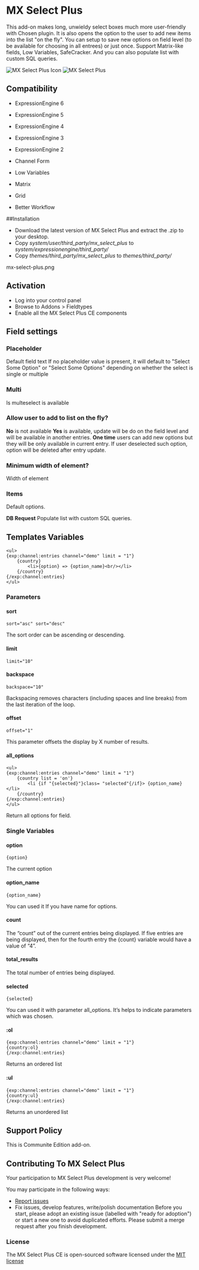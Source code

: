 # MX Select Plus
This add-on makes long, unwieldy select boxes much more user-friendly with Chosen plugin. It is also opens the option to the user to add new items into the list "on the fly". You can setup to save new options on field level (to be available for choosing in all entrees) or just once. Support Matrix-like fields, Low Variables, SafeCracker. And you can also populate list with custom SQL queries.

![MX Select Plus Icon](resources/img/mx-select-plus.png)
![MX Select Plus](resources/img/select-plus.png)


## Compatibility
* ExpressionEngine 6
* ExpressionEngine 5
* ExpressionEngine 4
* ExpressionEngine 3
* ExpressionEngine 2


* Channel Form
* Low Variables
* Matrix
* Grid
* Better Workflow


##Installation
* Download the latest version of MX Select Plus and extract the .zip to your desktop.
* Copy *system/user/third_party/mx_select_plus* to *system/expressionengine/third_party/*
* Copy *themes/third_party/mx_select_plus* to *themes/third_party/*

mx-select-plus.png

## Activation
* Log into your control panel
* Browse to Addons > Fieldtypes
* Enable all the MX Select Plus CE components

## Field settings

### Placeholder

Default field text If no placeholder value is present, it will default to "Select Some Option" or "Select Some Options" depending on whether the select is single or multiple


### Multi

Is multeselect is available

### Allow user to add to list on the fly?

**No** is not available
**Yes** is available, update will be do on the field level and will be available in another entries.
**One time** users can add new options but they will be only available in current entry. If user deselected such option, option will be deleted after entry update.

### Minimum width of element?

Width of element

### Items

Default options.

**DB Request** Populate list with custom SQL queries.


## Templates Variables

    <ul>
    {exp:channel:entries channel="demo" limit = "1"}
        {country}
            <li>{option} => {option_name}<br/></li>
        {/country}
    {/exp:channel:entries}
    </ul>


### Parameters

#### sort

    sort="asc" sort="desc"
    
The sort order can be ascending or descending.

#### limit

    limit="10"
    
#### backspace
    backspace="10"
    
Backspacing removes characters (including spaces and line breaks) from the last iteration of the loop.

#### offset
    offset="1"
This parameter offsets the display by X number of results.

#### all_options
    <ul>
    {exp:channel:entries channel="demo" limit = "1"}
        {country list = 'on'}
            <li {if "{selected}"}class= "selected"{/if}> {option_name}</li>
        {/country}
    {/exp:channel:entries}
    </ul>

Return all options for field.

### Single Variables

#### option
    {option} 
The current option

#### option_name
    {option_name} 
You can used it If you have name for options.

#### count
The “count” out of the current entries being displayed. If five entries are being displayed, then for the fourth entry the {count} variable would have a value of “4”.

#### total_results
The total number of entries being displayed.

#### selected
    {selected} 
You can used it with parameter all_options. It’s helps to indicate parameters which was chosen.

#### :ol

    {exp:channel:entries channel="demo" limit = "1"}
    {country:ol}
    {/exp:channel:entries} 
Returns an ordered list

#### :ul

    {exp:channel:entries channel="demo" limit = "1"}
    {country:ul}
    {/exp:channel:entries} 
Returns an unordered list

## Support Policy

This is Communite Edition  add-on.

## Contributing To MX Select Plus

Your participation to MX Select Plus development is very welcome!

You may participate in the following ways:

* [Report issues](https://github.com/MaxLazar/mx-select-plus/issues)
* Fix issues, develop features, write/polish documentation
Before you start, please adopt an existing issue (labelled with "ready for adoption") or start a new one to avoid duplicated efforts.
Please submit a merge request after you finish development.

### License

The MX Select Plus CE is open-sourced software licensed under the [MIT license](http://opensource.org/licenses/MIT)
